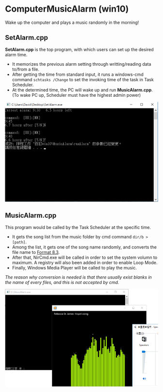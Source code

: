 # ComputerMusicAlarm (win10)
Wake up the computer and plays a music randomly in the morning!


## SetAlarm.cpp
**SetAlarm.cpp** is the top program, with which users can set up the desired alarm time.
 * It memorizes the previous alarm setting through writting/reading data to/from a file.
 * After getting the time from standard input, it runs a windows-cmd command `schtasks /Change` to set the invoking time of the task in Task Scheduler.
 * At the determined time, the PC will wake up and run **MusicAlarm.cpp**. (To wake PC up, Scheduler must have the highest admin power) 
 
![Snapshot 01](/01.png)


## MusicAlarm.cpp
This program would be called by the Task Scheduler at the specific time.
 * It gets the song list from the music folder by cmd command `dir/b > [path]`.
 * Among the list, it gets one of the song name randomly, and converts the file name to [Format 8.3](https://en.wikipedia.org/wiki/8.3_filename).
 * After that, NirCmd.exe will be called in order to set the system volumn to maximum. A registry will also been added in order to enable Loop Mode.
 * Finally, Windows Media Player will be called to play the music. 
 
*The reason why conversion is needed is that there usually exist blanks in the name of every files, and this is not accepted by cmd.*

![Snapshot 02](/02.png)
